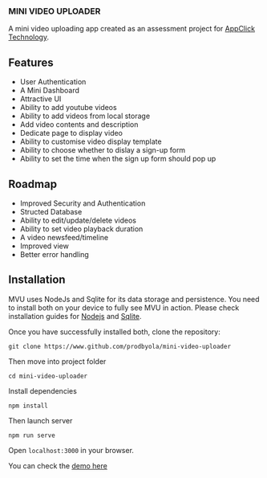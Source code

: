 ### MINI VIDEO UPLOADER

A mini video uploading app created as an assessment project for [AppClick Technology](https://www.appclicktech.com).

## Features
* User Authentication
* A Mini Dashboard
* Attractive UI
* Ability to add youtube videos
* Ability to add videos from local storage
* Add video contents and description
* Dedicate page to display video
* Ability to customise video display template
* Ability to choose whether to dislay a sign-up form
* Ability to set the time when the sign up form should pop up

## Roadmap
* Improved Security and Authentication
* Structed Database
* Ability to edit/update/delete videos
* Ability to set video playback duration
* A video newsfeed/timeline
* Improved view
* Better error handling 

## Installation
MVU uses NodeJs and Sqlite for its data storage and persistence. You need to install both on your device to fully see MVU in action. Please check installation guides for [Nodejs](https://nodejs.org/en/download/) and [Sqlite](https://www.servermania.com/kb/articles/install-sqlite/).

Once you have successfully installed both, clone the repository:

`git clone https://www.github.com/prodbyola/mini-video-uploader`

Then move into project folder

`cd mini-video-uploader`

Install dependencies

`npm install`

Then launch server

`npm run serve`

Open `localhost:3000` in your browser.

You can check the [demo here](https://mvu.herokuapp.com/)
